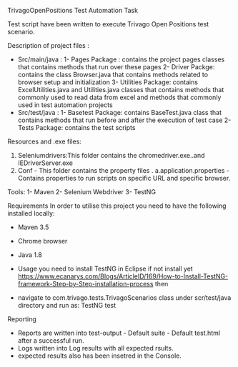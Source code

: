 TrivagoOpenPositions Test Automation Task

Test script have been written to execute Trivago Open Positions test scenario.

Description of project files :
* Src/main/java :
1- Pages Package : contains the project pages classes that contains methods that run over these pages 
2- Driver Packge: contains the class Browser.java that contains methods related to browser setup and initialization
3- Utilities Package: contains ExcelUtilities.java and Utilities.java classes that contains methods that commonly used to read data from excel and methods that commonly used in test automation projects 
* Src/test/java :
1- Basetest Package: contains BaseTest.java class that contains methods that run before and after the execution of test case
2- Tests Package: contains the test scripts


Resources and .exe files:
1. Seleniumdrivers:This folder contains the chromedriver.exe..and IEDriverServer.exe
2. Conf - This folder contains the property files .
a.application.properties - Contains properties to run scripts on specific URL and specific browser.

Tools:
1- Maven
2- Selenium Webdriver
3- TestNG

Requirements
In order to utilise this project you need to have the following installed locally:
* Maven 3.5
* Chrome browser
* Java 1.8

* Usage
you need to install TestNG in Eclipse if not install yet
https://www.ecanarys.com/Blogs/ArticleID/169/How-to-Install-TestNG-framework-Step-by-Step-installation-process
then 
* navigate to com.trivago.tests.TrivagoScenarios class under scr/test/java  directory and run as:  TestNG test



Reporting
* Reports  are written into test-output - Default suite - Default test.html after a successful run.
* Logs written into Log results with all expected rsults.
* expected results also has been insetred in the Console.

